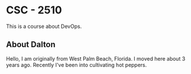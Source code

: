 # CSC - 2510
This is a course about DevOps.
## About Dalton
Hello, I am originally from West Palm Beach, Florida. I moved here about 3 years ago.
Recently I've been into cultivating hot peppers.
